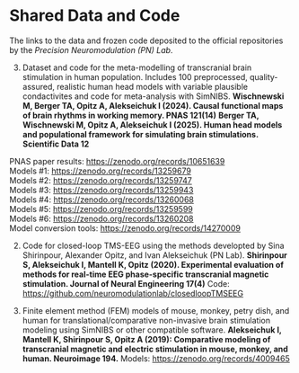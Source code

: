 # Shared Data and Code
The links to the data and frozen code deposited to the official repositories by the *Precision Neuromodulation (PN) Lab*.

3) Dataset and code for the meta-modelling of transcranial brain stimulation in human population. Includes 100 preprocessed, quality-assured, realistic human head models with variable plausible condactivites and code for meta-analysis with SimNIBS.
**Wischnewski M, Berger TA, Opitz A, Alekseichuk I (2024). Causal functional maps of brain rhythms in working memory. PNAS 121(14)**
**Berger TA, Wischnewski M, Opitz A, Alekseichuk I (2025). Human head models and populational framework for simulating brain stimulations. Scientific Data 12**

PNAS paper results: https://zenodo.org/records/10651639  
Models #1: https://zenodo.org/records/13259679  
Models #2: https://zenodo.org/records/13259747  
Models #3: https://zenodo.org/records/13259943  
Models #4: https://zenodo.org/records/13260068  
Models #5: https://zenodo.org/records/13259599  
Models #6: https://zenodo.org/records/13260208  
Model conversion tools: https://zenodo.org/records/14270009

2) Code for closed-loop TMS-EEG using the methods developted by Sina Shirinpour, Alexander Opitz, and Ivan Alekseichuk (PN Lab).
**Shirinpour S, Alekseichuk I, Mantell K, Opitz (2020). Experimental evaluation of methods for real-time EEG phase-specific transcranial magnetic stimulation. Journal of Neural Engineering 17(4)**
Code: https://github.com/neuromodulationlab/closedloopTMSEEG

1) Finite element method (FEM) models of mouse, monkey, petry dish, and human for translational/comparative non-invasive brain stimulation modeling using SimNIBS or other compatible software.
**Alekseichuk I, Mantell K, Shirinpour S, Opitz A (2019): Comparative modeling of transcranial magnetic and electric stimulation in mouse, monkey, and human. Neuroimage 194.**
Models: https://zenodo.org/records/4009465
